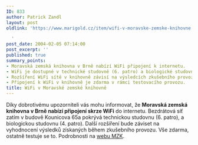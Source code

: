 ```yaml
---
ID: 833
author: Patrick Zandl
layout: post
oldlink: 'https://www.marigold.cz/item/wifi-v-moravske-zemske-knihovne

  '
post_date: 2004-02-05 07:14:00
post_excerpt: ''
published: true
summary_points:
- Moravská zemská knihovna v Brně nabízí WiFi připojení k internetu.
- WiFi je dostupné v technické studovně (6. patro) a biologické studovně (4. patro).
- Rozšíření WiFi sítě v knihovně závisí na výsledcích zkušebního provozu.
- Připojení k WiFi v knihovně je zdarma v rámci testovacího provozu.
title: WiFi v Moravské zemské knihovně
---
```


Díky dobrotivému upozorniteli vás mohu informovat, že <STRONG>Moravská zemská knihovna v Brně nabízí připojení skrze WiFi</STRONG> do internetu. Bezdrátová síť zatím v budově Kounicova 65a pokrývá technickou studovnu (6. patro), a biologickou studovnu (4. patro). Další rozšíření bude záviset na vyhodnocení výsledků získaných během zkušebního provozu. Vše zdarma, ostatně testuje se to. Podrobnosti na <A href="http://www.mzk.cz/sluzby/wifi/" target=_blank>webu MZK</A>.